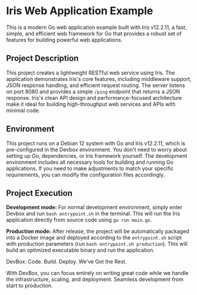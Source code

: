 # Iris Web Application Example

This is a modern Go web application example built with Iris v12.2.11, a fast, simple, and efficient web framework for Go that provides a robust set of features for building powerful web applications.

## Project Description

This project creates a lightweight RESTful web service using Iris. The application demonstrates Iris's core features, including middleware support, JSON response handling, and efficient request routing. The server listens on port 8080 and provides a simple `/ping` endpoint that returns a JSON response. Iris's clean API design and performance-focused architecture make it ideal for building high-throughput web services and APIs with minimal code.

## Environment

This project runs on a Debian 12 system with Go and Iris v12.2.11, which is pre-configured in the Devbox environment. You don't need to worry about setting up Go, dependencies, or Iris framework yourself. The development environment includes all necessary tools for building and running Go applications. If you need to make adjustments to match your specific requirements, you can modify the configuration files accordingly.

## Project Execution

**Development mode:** For normal development environment, simply enter Devbox and run `bash entrypoint.sh` in the terminal. This will run the Iris application directly from source code using `go run main.go`.

**Production mode:** After release, the project will be automatically packaged into a Docker image and deployed according to the `entrypoint.sh` script with production parameters (run `bash entrypoint.sh production`). This will build an optimized executable binary and run the application.


DevBox: Code. Build. Deploy. We've Got the Rest.

With DevBox, you can focus entirely on writing great code while we handle the infrastructure, scaling, and deployment. Seamless development from start to production. 